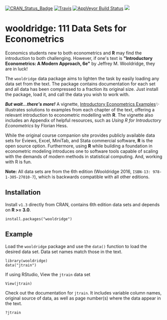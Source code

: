 

[![CRAN_Status_Badge](https://www.r-pkg.org/badges/version/wooldridge)](https://cran.r-project.org/package=wooldridge) [![Travis](https://travis-ci.org/JustinMShea/wooldridge.svg?branch=master)](https://travis-ci.org/JustinMShea/wooldridge) [![AppVeyor Build Status](https://ci.appveyor.com/api/projects/status/github/JustinMShea/wooldridge?branch=master&svg=true)](https://ci.appveyor.com/project/JustinMShea/wooldridge)   [![](https://cranlogs.r-pkg.org/badges/wooldridge)](https://CRAN.R-project.org/package=wooldridge)

# wooldridge: 111 Data Sets for Econometrics 

Economics students new to both econometrics and **R** may find the introduction to both challenging. However, if one's text is **"Introductory Econometrics: A Modern Approach, 6e"** by Jeffrey M. Wooldridge, they are in luck! 

The `wooldridge` data package aims to lighten the task by easily loading any data set from the text. The package contains documentation for each set and all data has been compressed to a fraction its original size. Just install the package, load it, and call the data you wish to work with.

_**But wait...there's more!**_ A vignette, [Introductory Econometrics Examples](https://justinmshea.github.io/wooldridge/articles/Introductory-Econometrics-Examples.html):sparkles: illustrates solutions to examples from each chapter of the text, offering a relevant introduction to econometric modelling with **R**. The vignette also includes an Appendix of helpful resources, such as *Using R for Introductory Econometrics* by Florian Hess.


While the original course companion site provides publicly available data sets for Eviews, Excel, MiniTab, and Stata commercial software, **R** is the open source option. Furthermore, using **R** while building a foundation in econometric modeling introduces one to software tools capable of scaling with the demands of modern methods in statistical computing. And, working with R is fun.

**Note:** All data sets are from the 6th edition (Wooldridge 2016, `ISBN-13: 978-1-305-27010-7`), which is backwards compatible with all other editions.


## Installation


Install `v1.3` directly from CRAN, contains 6th edition data sets and depends on **R >= 3.0**.


```{r}
install.packages("wooldridge")
```


## Example

Load the `wooldridge` package and use the `data()` function to load the desired data set.
Data set names match those in the text.

```{r}
library(wooldridge)
data("jtrain")
```

If using RStudio, View the `jtrain` data set

```{r}
View(jtrain)
```

Check out the documentation for `jtrain`. It includes variable column names, original source of data, as well as page number(s) where the data appear in the text.

```{r}
?jtrain
```


